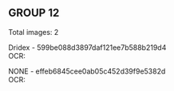 ## GROUP 12
Total images: 2  

Dridex - 599be088d3897daf121ee7b588b219d4  
OCR:   

NONE - effeb6845cee0ab05c452d39f9e5382d  
OCR:   

